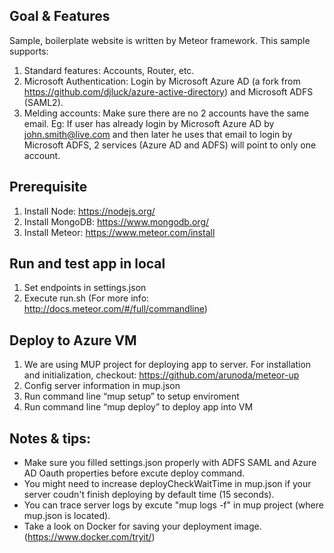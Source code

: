 ## Goal & Features
Sample, boilerplate website is written by Meteor framework. This sample supports:
  1. Standard features: Accounts, Router, etc.
  2. Microsoft Authentication: Login by Microsoft Azure AD (a fork from https://github.com/djluck/azure-active-directory) and Microsoft ADFS (SAML2). 
  3. Melding accounts: Make sure there are no 2 accounts have the same email. Eg: If user has already login by Microsoft Azure AD by john.smith@live.com and then later he uses that email to login by Microsoft ADFS, 2 services (Azure AD and ADFS) will point to only one account.
  
## Prerequisite
  1. Install Node: https://nodejs.org/
  2. Install MongoDB: https://www.mongodb.org/
  3. Install Meteor: https://www.meteor.com/install

## Run and test app in local
  1. Set endpoints in settings.json
  2. Execute run.sh (For more info: http://docs.meteor.com/#/full/commandline)

## Deploy to Azure VM
  1. We are using MUP project for deploying app to server. For installation and initialization, checkout: https://github.com/arunoda/meteor-up
  2. Config server information in mup.json
  3. Run command line “mup setup” to setup enviroment
  4. Run command line “mup deploy” to deploy app into VM

## Notes & tips:
  - Make sure you filled settings.json properly with ADFS SAML and Azure AD Oauth properties before excute deploy command.
  - You might need to increase deployCheckWaitTime in mup.json if your server coudn't finish deploying by default time (15 seconds).
  - You can trace server logs by excute "mup logs -f" in mup project (where mup.json is located).
  - Take a look on Docker for saving your deployment image. (https://www.docker.com/tryit/)
